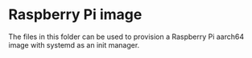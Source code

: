# Raspberry Pi image

The files in this folder can be used to provision a Raspberry Pi aarch64 image with systemd as an init manager.
